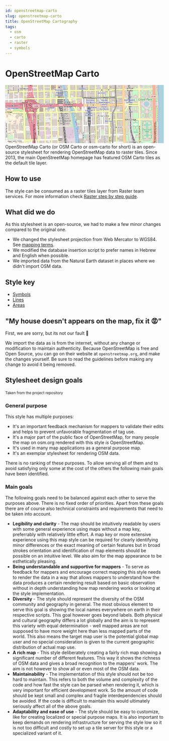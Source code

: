 ```yaml
---
id: openstreetmap-carto
slug: openstreetmap-carto
title: OpenStreetMap Cartography
tags:
  - osm
  - carto
  - raster
  - symbols
---
```


# OpenStreetMap Carto
![The openstreetmap website](/img/osm-carto/osm-carto.png)
OpenStreetMap Carto (or OSM Carto or osm-carto for short) is an open-source stylesheet for rendering OpenStreetMap data to raster tiles. Since 2013, the main OpenStreetMap homepage has featured OSM Carto tiles as the default tile layer.

## How to use
The style can be consumed as a raster tiles layer from Raster team services.
For more information check [Raster step by step guide](/docs/MapColonies/Raster/Guides/raster-getting-started).

## What did we do
As this stylesheet is an open-source, we had to make a few minor changes compared to the original one.
- We changed the stylesheet projection from Web Mercator to WGS84. See [mapping terms](/terms/terms?id=mapping).
- We modified the database insertion script to prefer names in Hebrew and English when possible.
- We imported data from the Natural Earth dataset in places where we didn't import OSM data.

## Style key
- [Symbols](/docs/MapColonies/openstreetmap/osm-carto/osm-carto-symbols)
- [Lines](/docs/MapColonies/openstreetmap/osm-carto/osm-carto-lines-symbology)
- [Areas](/docs/MapColonies/openstreetmap/osm-carto/osm-carto-areas-symbology)

## "My house doesn't appears on the map, fix it 😡"
First, we are sorry, but its not our fault 🤷

We import the data as is from the internet, without any change or modification to maintain authenticity. Because OpenStreetMap is free and Open Source, you can go on their website at `openstreetmap.org`, and make the changes yourself. Be sure to read the guidelines before making any change to avoid it being removed.

## Stylesheet design goals
<small>Taken from the project repository</small>
### General purpose

This style has multiple purposes:

* It's an important feedback mechanism for mappers to validate their edits and helps to prevent unfavorable fragmentation of tag use.
* It's a major part of the public face of OpenStreetMap, for many people the map on osm.org rendered with this style _is_ OpenStreetMap.
* It's used in many map applications as a general purpose map.
* It's an exemplar stylesheet for rendering OSM data.

There is no ranking of these purposes.  To allow serving all of them and to
avoid satisfying only some at the cost of the others the following main goals
have been identified.

### Main goals

The following goals need to be balanced against each other to serve the purposes
above.  There is no fixed order of priorities.  Apart from these goals there are
of course also technical constraints and requirements that need to be taken into
account.

* **Legibility and clarity** - The map should be intuitively readable by users with some general experience using maps without a map key, preferrably with relatively little effort.  A map key or more extensive experience using this map style can be required for clearly identifying minor differences or the exact meaning of certain features but in broad strokes orientation and identification of map elements should be possible on an intuitive level.  We also aim for the map appearance to be esthetically pleasing.
* **Being understandable and supportive for mappers** - To serve as feedback for mappers and encourage correct mapping this style needs to render the data in a way that allows mappers to understand how the data produces a certain rendering result based on basic observation without in depth understanding how map rendering works or looking at the style implementation.
* **Diversity** - The style should represent the diversity of the OSM community and geography in general.  The most obvious element to serve this goal is showing the local names everywhere on earth in their respective scripts.  This goal however goes beyond labels.  Both physical and cultural geography differs a lot globally and the aim is to represent this variety with equal determination - well mapped areas are not supposed to have more weight here than less mapped parts of the world.  This also means the target map user is the potential global map user and no special consideration is given to the current geographic distribution of actual map use.
* **A rich map** - This style deliberately creating a fairly rich map showing a significant number of different features.  This way it shows the richness of OSM data and gives a broad recognition to the mappers' work.  The aim is not however to show all or even most of the OSM data.
* **Maintainability** - The implementation of this style should not be too hard to maintain. This refers to both the volume and complexity of the code and how fast the style can be parsed when rendering it, which is very important for efficient development work. So the amount of code should be kept small and complex and fragile interdependencies should be avoided. If the code is difficult to maintain this would ultimately seriously affect all of the above goals.
* **Adaptability and ease of use** - The style should be easy to customize, like for creating localized or special purpose maps. It is also important to keep demands on rendering infrastructure for serving the style low so it is not too difficult and costly to set up a tile server for this style or a specialized variant of it.
